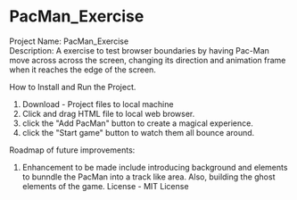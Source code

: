 # PacMan_Exercise

Project Name: PacMan_Exercise  
Description: A exercise to test browser boundaries by having Pac-Man move across across the screen, changing its direction and animation frame when it reaches the edge of the screen.

How to Install and Run the Project.

  1. Download - Project files to local machine
  4. Click and drag HTML file to local web browser.
  5. click the "Add PacMan" button to create a magical experience.
  6. click the "Start game" button to watch them all bounce around. 

Roadmap of future improvements: 
  1. Enhancement to be made include introducing background and elements to bunndle the PacMan into a track like area. Also, building the ghost elements of the game. 
License - MIT License


